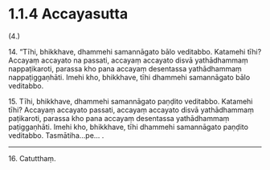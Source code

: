 # 1.1.4 Accayasutta

(4.)

14\. “Tīhi, bhikkhave, dhammehi samannāgato bālo veditabbo. Katamehi tīhi? Accayaṃ accayato na passati, accayaṃ accayato disvā yathādhammaṃ nappaṭikaroti, parassa kho pana accayaṃ desentassa yathādhammaṃ nappaṭiggaṇhāti. Imehi kho, bhikkhave, tīhi dhammehi samannāgato bālo veditabbo.

15\. Tīhi, bhikkhave, dhammehi samannāgato paṇḍito veditabbo. Katamehi tīhi? Accayaṃ accayato passati, accayaṃ accayato disvā yathādhammaṃ paṭikaroti, parassa kho pana accayaṃ desentassa yathādhammaṃ paṭiggaṇhāti. Imehi kho, bhikkhave, tīhi dhammehi samannāgato paṇḍito veditabbo. Tasmātiha…pe… .

---

16\. Catutthaṃ.
